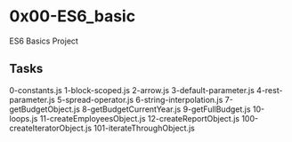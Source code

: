# 0x00-ES6_basic

ES6 Basics Project

## Tasks

0-constants.js
1-block-scoped.js
2-arrow.js
3-default-parameter.js
4-rest-parameter.js
5-spread-operator.js
6-string-interpolation.js
7-getBudgetObject.js
8-getBudgetCurrentYear.js
9-getFullBudget.js
10-loops.js
11-createEmployeesObject.js
12-createReportObject.js
100-createIteratorObject.js
101-iterateThroughObject.js

